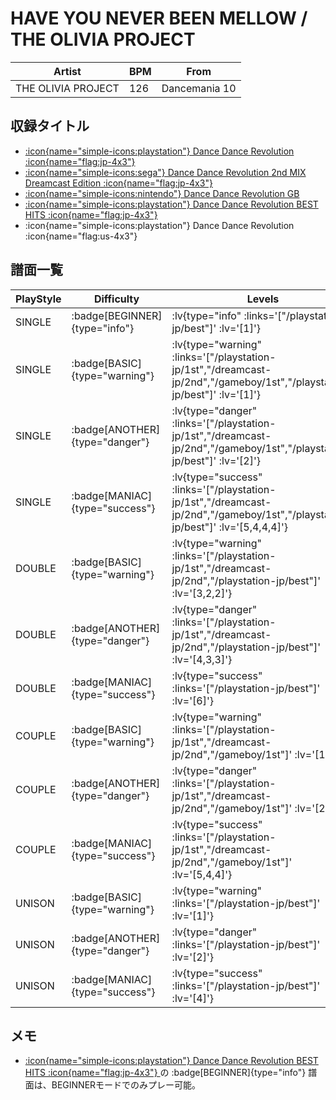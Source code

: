 # HAVE YOU NEVER BEEN MELLOW / THE OLIVIA PROJECT

|Artist|BPM|From|
|------|---|----|
|THE OLIVIA PROJECT|126|Dancemania 10|

## 収録タイトル

- [ :icon{name="simple-icons:playstation"} Dance Dance Revolution :icon{name="flag:jp-4x3"} ](/playstation-jp/1st)
- [ :icon{name="simple-icons:sega"} Dance Dance Revolution 2nd MIX Dreamcast Edition :icon{name="flag:jp-4x3"} ](/dreamcast-jp/2nd)
- [ :icon{name="simple-icons:nintendo"} Dance Dance Revolution GB](/gameboy/1st)
- [ :icon{name="simple-icons:playstation"} Dance Dance Revolution BEST HITS :icon{name="flag:jp-4x3"} ](/playstation-jp/best)
- :icon{name="simple-icons:playstation"} Dance Dance Revolution :icon{name="flag:us-4x3"}

## 譜面一覧

|PlayStyle|Difficulty|Levels|Notes|Movie|
|---------|----------|------|-----|-----|
|SINGLE| :badge[BEGINNER]{type="info"} | :lv{type="info" :links='["/playstation-jp/best"]' :lv='[1]'} |52/0||
|SINGLE| :badge[BASIC]{type="warning"} | :lv{type="warning" :links='["/playstation-jp/1st","/dreamcast-jp/2nd","/gameboy/1st","/playstation-jp/best"]' :lv='[1]'} |68/0||
|SINGLE| :badge[ANOTHER]{type="danger"} | :lv{type="danger" :links='["/playstation-jp/1st","/dreamcast-jp/2nd","/gameboy/1st","/playstation-jp/best"]' :lv='[2]'} |118/0||
|SINGLE| :badge[MANIAC]{type="success"} | :lv{type="success" :links='["/playstation-jp/1st","/dreamcast-jp/2nd","/gameboy/1st","/playstation-jp/best"]' :lv='[5,4,4,4]'} |171/0||
|DOUBLE| :badge[BASIC]{type="warning"} | :lv{type="warning" :links='["/playstation-jp/1st","/dreamcast-jp/2nd","/playstation-jp/best"]' :lv='[3,2,2]'} |95/0||
|DOUBLE| :badge[ANOTHER]{type="danger"} | :lv{type="danger" :links='["/playstation-jp/1st","/dreamcast-jp/2nd","/playstation-jp/best"]' :lv='[4,3,3]'} |145/0||
|DOUBLE| :badge[MANIAC]{type="success"} | :lv{type="success" :links='["/playstation-jp/best"]' :lv='[6]'} |132/0||
|COUPLE| :badge[BASIC]{type="warning"} | :lv{type="warning" :links='["/playstation-jp/1st","/dreamcast-jp/2nd","/gameboy/1st"]' :lv='[1]'} |||
|COUPLE| :badge[ANOTHER]{type="danger"} | :lv{type="danger" :links='["/playstation-jp/1st","/dreamcast-jp/2nd","/gameboy/1st"]' :lv='[2]'} |||
|COUPLE| :badge[MANIAC]{type="success"} | :lv{type="success" :links='["/playstation-jp/1st","/dreamcast-jp/2nd","/gameboy/1st"]' :lv='[5,4,4]'} |||
|UNISON| :badge[BASIC]{type="warning"} | :lv{type="warning" :links='["/playstation-jp/best"]' :lv='[1]'} |||
|UNISON| :badge[ANOTHER]{type="danger"} | :lv{type="danger" :links='["/playstation-jp/best"]' :lv='[2]'} |||
|UNISON| :badge[MANIAC]{type="success"} | :lv{type="success" :links='["/playstation-jp/best"]' :lv='[4]'} |||

## メモ

- [ :icon{name="simple-icons:playstation"} Dance Dance Revolution BEST HITS :icon{name="flag:jp-4x3"} ](/playstation-jp/best)の :badge[BEGINNER]{type="info"} 譜面は、BEGINNERモードでのみプレー可能。
